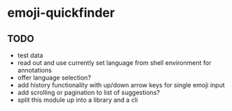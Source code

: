 # emoji-quickfinder

## TODO
- test data
- read out and use currently set language from shell environment for annotations
- offer language selection?
- add history functionality with up/down arrow keys for single emoji input
- add scrolling or pagination to list of suggestions?
- split this module up into a library and a cli
